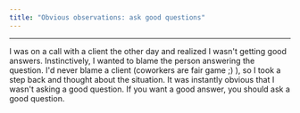 ```yaml
---
title: "Obvious observations: ask good questions"
---
```

---


I was on a call with a client the other day and realized I wasn't getting good answers. Instinctively, I wanted to blame the person answering the question. I'd never blame a client (coworkers are fair game ;) ), so I took a step back and thought about the situation. It was instantly obvious that I wasn't asking a good question. If you want a good answer, you should ask a good question.